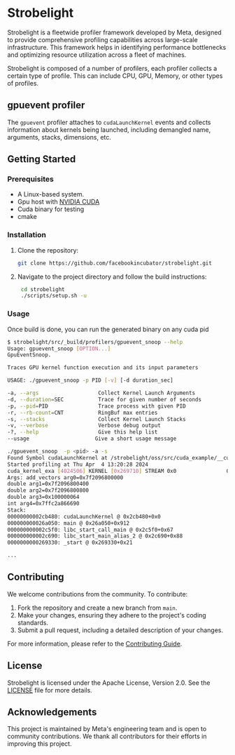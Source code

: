 # Strobelight

Strobelight is a fleetwide profiler framework developed by Meta, designed to provide comprehensive profiling capabilities across large-scale infrastructure. This framework helps in identifying performance bottlenecks and optimizing resource utilization across a fleet of machines.

Strobelight is composed of a number of profilers, each profiler collects a certain type of profile. This can include CPU, GPU, Memory, or other types of profiles.

## gpuevent profiler
The `gpuevent` profiler attaches to `cudaLaunchKernel` events and collects information about kernels being launched, including demangled name, arguments, stacks, dimensions, etc.

## Getting Started

### Prerequisites

- A Linux-based system.
- Gpu host with [NVIDIA CUDA](https://docs.nvidia.com/cuda/cuda-installation-guide-linux/index.html)
- Cuda binary for testing
- cmake

### Installation

1. Clone the repository:
   ```bash
   git clone https://github.com/facebookincubator/strobelight.git
   ```

2. Navigate to the project directory and follow the build instructions:
   ```bash
    cd strobelight
    ./scripts/setup.sh -u
   ```

### Usage

Once build is done, you can run the generated binary on any cuda pid
   ```bash
   $ strobelight/src/_build/profilers/gpuevent_snoop --help
Usage: gpuevent_snoop [OPTION...]
GpuEventSnoop.

Traces GPU kernel function execution and its input parameters

USAGE: ./gpuevent_snoop -p PID [-v] [-d duration_sec]

  -a, --args                   Collect Kernel Launch Arguments
  -d, --duration=SEC           Trace for given number of seconds
  -p, --pid=PID                Trace process with given PID
  -r, --rb-count=CNT           RingBuf max entries
  -s, --stacks                 Collect Kernel Launch Stacks
  -v, --verbose                Verbose debug output
  -?, --help                   Give this help list
   --usage                     Give a short usage message
   ```

 ```bash
./gpuevent_snoop  -p <pid> -a -s
Found Symbol cudaLaunchKernel at /strobelight/oss/src/cuda_example/__cuda_kernel_example__/cuda_kernel_example Offset: 0xca480
Started profiling at Thu Apr  4 13:20:28 2024
cuda_kernel_exa [4024506] KERNEL [0x269710] STREAM 0x0                GRID (1,1,1) BLOCK (256,1,1) add_vectors(double*, double*, do...
Args: add_vectors arg0=0x7f2096800000
double arg1=0x7f2096800400
double arg2=0x7f2096800800
double arg3=0x100000064
int arg4=0x7ffc2a866690
Stack:
00000000002cb480: cudaLaunchKernel @ 0x2cb480+0x0
000000000026a050: main @ 0x26a050+0x912
000000000002c5f0: libc_start_call_main @ 0x2c5f0+0x67
000000000002c690: libc_start_main_alias_2 @ 0x2c690+0x88
0000000000269330: _start @ 0x269330+0x21

...

 ```

## Contributing

We welcome contributions from the community. To contribute:

1. Fork the repository and create a new branch from `main`.
2. Make your changes, ensuring they adhere to the project's coding standards.
3. Submit a pull request, including a detailed description of your changes.

For more information, please refer to the [Contributing Guide](https://github.com/facebookincubator/strobelight/blob/main/CONTRIBUTING.md).

## License

Strobelight is licensed under the Apache License, Version 2.0. See the [LICENSE](https://github.com/facebookincubator/strobelight/blob/main/LICENSE) file for more details.

## Acknowledgements

This project is maintained by Meta's engineering team and is open to community contributions. We thank all contributors for their efforts in improving this project.
